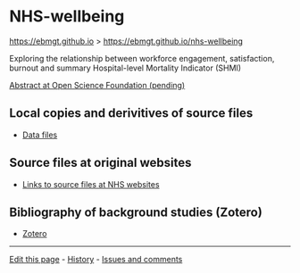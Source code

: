 # NHS-wellbeing

 https://ebmgt.github.io > https://ebmgt.github.io/nhs-wellbeing

Exploring the relationship between workforce engagement, satisfaction, burnout and summary Hospital-level Mortality Indicator (SHMI)

[Abstract at Open Science Foundation (pending)](https://osf.io/)

## Local copies and derivitives of source files
* [Data files](https://github.com/ebmgt/NHS-engagement/tree/master/files)

## Source files at original websites
* [Links to source files at NHS websites](https://ebmgt.github.io/nhs-source/)

## Bibliography of background studies (Zotero)
* [Zotero](https://www.zotero.org/groups/612700/thriving.worksites/library)


-------------------------------

[Edit this page](../../edit/master/README.md) - [History](../../commits/master/README.md)  - 
[Issues and comments](../../issues?q=is%3Aboth+is%3Aissue)

